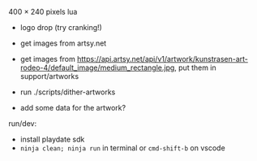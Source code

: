 400 × 240 pixels
lua

- logo drop (try cranking!)
- get images from artsy.net
- get images from https://api.artsy.net/api/v1/artwork/kunstrasen-art-rodeo-4/default_image/medium_rectangle.jpg, put them in support/artworks
- run ./scripts/dither-artworks


- add some data for the artwork?


run/dev:
- install playdate sdk
- `ninja clean; ninja run` in terminal or `cmd-shift-b` on vscode

